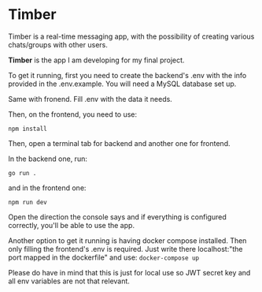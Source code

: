 # Timber

Timber is a real-time messaging app, with the possibility of creating various chats/groups with other users.

**Timber** is the app I am developing for my final project.

To get it running, first you need to create the backend's .env with the info provided in the .env.example. You will need a MySQL database set up.

Same with fronend. Fill .env with the data it needs.

Then, on the frontend, you need to use:

`npm install`

Then, open a terminal tab for backend and another one for frontend.

In the backend one, run:

`go run .`

and in the frontend one:

`npm run dev`

Open the direction the console says and if everything is configured correctly,
you'll be able to use the app.

Another option to get it running is having docker compose installed.
Then only filling the frontend's .env is required. Just write there localhost:"the port mapped in the dockerfile" and use:
`docker-compose up`

Please do have in mind that this is just for local use so JWT secret key and all env variables are not that relevant.
